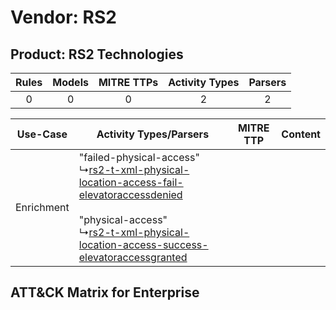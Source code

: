 Vendor: RS2
===========
Product: RS2 Technologies
-------------------------
| Rules | Models | MITRE TTPs | Activity Types | Parsers |
|:-----:|:------:|:----------:|:--------------:|:-------:|
|   0   |   0    |     0      |       2        |    2    |

|  Use-Case  | Activity Types/Parsers    | MITRE TTP | Content    |
|:----------:| ---- | --------- | ---- |
| Enrichment |  "failed-physical-access"<br> ↳[rs2-t-xml-physical-location-access-fail-elevatoraccessdenied](Ps/pC_rs2txmlphysicallocationaccessfailelevatoraccessdenied.md)<br><br> "physical-access"<br> ↳[rs2-t-xml-physical-location-access-success-elevatoraccessgranted](Ps/pC_rs2txmlphysicallocationaccesssuccesselevatoraccessgranted.md)<br> |    | [](RM/r_m_rs2_rs2_technologies_Enrichment.md) |

ATT&CK Matrix for Enterprise
----------------------------
